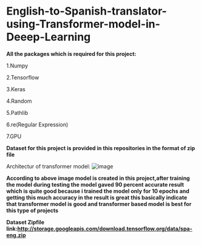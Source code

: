 # English-to-Spanish-translator-using-Transformer-model-in-Deeep-Learning

**All the packages which is required for this project:**

1.Numpy

2.Tensorflow 

3.Keras

4.Random

5.Pathlib

6.re(Regular Expression)

7.GPU

**Dataset for this project is provided in this repositories in the format of zip file**

Architectur of transformer model:
![image](https://user-images.githubusercontent.com/93418572/142771401-e0e16e73-682d-43ba-9811-993330cb97c7.png)


**According to above image model is created in this project,after training the model during testing the model gaved 90 percent accurate result which is quite good because i trained the model only for 10 epochs and getting this much accuracy in the result is great this basically indicate that transformer model is good and transformer based model is best for this type of projects**


**Dataset Zipfile link:http://storage.googleapis.com/download.tensorflow.org/data/spa-eng.zip**
